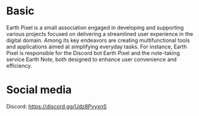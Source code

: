 # Basic
Earth Pixel is a small association engaged in developing and supporting various projects focused on delivering a streamlined user experience in the digital domain. Among its key endeavors are creating multifunctional tools and applications aimed at simplifying everyday tasks. For instance, Earth Pixel is responsible for the Discord bot Earth Pixel and the note-taking service Earth Note, both designed to enhance user convenience and efficiency.

# Social media
Discord: https://discord.gg/Udz8PvyxnS
